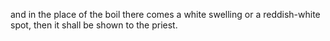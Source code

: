 and in the place of the boil there comes a white swelling or a reddish-white spot, then it shall be shown to the priest.
